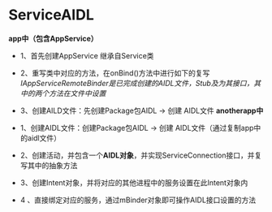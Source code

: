  # ServiceAIDL
 **app中（包含AppService）**
* 1、首先创建AppService 继承自Service类
* 2、重写类中对应的方法，在onBind()方法中进行如下的复写
  *IAppServiceRemoteBinder是已完成创建的AIDL文件，Stub及为其接口，其中的两个方法在文件中设置*

* 3、创建AILD文件：先创建Package包AIDL -> 创建 AIDL文件
**anotherapp中**
* 1、创建AIDL文件：创建Package包AIDL -> 创建 AIDL文件（通过复制app中的aidl文件）
* 2、创建活动，并包含一个**AIDL对象**，并实现ServiceConnection接口，并复写其中的抽象方法
* 3、创建Intent对象，并将对应的其他进程中的服务设置在此Intent对象内
* 4 、直接绑定对应的服务，通过mBinder对象即可操作AIDL接口设置的方法

